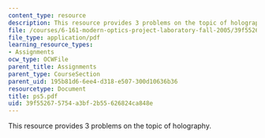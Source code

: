 ```yaml
---
content_type: resource
description: This resource provides 3 problems on the topic of holography.
file: /courses/6-161-modern-optics-project-laboratory-fall-2005/39f552675754a3bf2b55626824ca848e_ps5.pdf
file_type: application/pdf
learning_resource_types:
- Assignments
ocw_type: OCWFile
parent_title: Assignments
parent_type: CourseSection
parent_uid: 195b81d6-6ee4-d318-e507-300d10636b36
resourcetype: Document
title: ps5.pdf
uid: 39f55267-5754-a3bf-2b55-626824ca848e
---
```

This resource provides 3 problems on the topic of holography.

